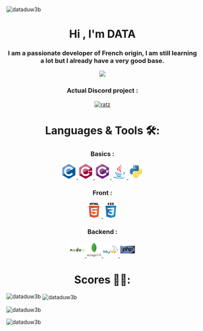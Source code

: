 <p align="left"> <img src="https://komarev.com/ghpvc/?username=dataduw3b&label=Profile%20views&color=0e75b6&style=flat" alt="dataduw3b" /> </p>


<h1 align="center">Hi , I'm DATA</h1>

<h3 align="center">I am a passionate developer of French origin, I am still learning a lot but I already have a very good base.</h3>

<p align="center"><img src="https://readme-typing-svg.herokuapp.com?duration=2000&color=EBD41B&center=true&vCenter=true&lines=developer+fullstack;coffee+addict;vuejs+for+life">


<h3 align="center">Actual Discord project :</h3>
<p align="center">
<a href="https://discord.gg/ratz" target="blank"><img align="center" src="https://raw.githubusercontent.com/rahuldkjain/github-profile-readme-generator/master/src/images/icons/Social/discord.svg" alt="ratz" height="30" width="40" /></a>
</p>

<h1 align="center">Languages & Tools 🛠:</h1>

  
<h3 align="center">Basics :</h3>
 <p align="center"> <a href="https://www.cprogramming.com/" target="_blank" rel="noreferrer"> <img src="https://raw.githubusercontent.com/devicons/devicon/master/icons/c/c-original.svg" alt="c" width="40" height="40"/> </a> <a href="https://www.w3schools.com/cpp/" target="_blank" rel="noreferrer"> <img src="https://raw.githubusercontent.com/devicons/devicon/master/icons/cplusplus/cplusplus-original.svg" alt="cplusplus" width="40" height="40"/> </a> <a href="https://www.w3schools.com/cs/" target="_blank" rel="noreferrer"> <img src="https://raw.githubusercontent.com/devicons/devicon/master/icons/csharp/csharp-original.svg" alt="csharp" width="40" height="40"/> <a href="https://www.java.com" target="_blank" rel="noreferrer"> <img src="https://raw.githubusercontent.com/devicons/devicon/master/icons/java/java-original.svg" alt="java" width="40" height="40"/> </a> <a href="https://www.python.org" target="_blank" rel="noreferrer"> <img src="https://raw.githubusercontent.com/devicons/devicon/master/icons/python/python-original.svg" alt="python" width="40" height="40"/> </a>

   
<h3 align="center">Front :</h3>
<p align="center"> <a href="https://www.w3.org/html/" target="_blank" rel="noreferrer"> <img src="https://raw.githubusercontent.com/devicons/devicon/master/icons/html5/html5-original-wordmark.svg" alt="html5" width="40" height="40"/> </a> <a href="https://www.w3schools.com/css/" target="_blank" rel="noreferrer"> <img src="https://raw.githubusercontent.com/devicons/devicon/master/icons/css3/css3-original-wordmark.svg" alt="css3" width="40" height="40"/> </a> 
  
<h3 align="center">Backend :</h3>
<p align="center"> <a href="https://nodejs.org" target="_blank" rel="noreferrer"> <img src="https://raw.githubusercontent.com/devicons/devicon/master/icons/nodejs/nodejs-original-wordmark.svg" alt="nodejs" width="40" height="40"/> </a>
<a href="https://www.mongodb.com/" target="_blank" rel="noreferrer"> <img src="https://raw.githubusercontent.com/devicons/devicon/master/icons/mongodb/mongodb-original-wordmark.svg" alt="mongodb" width="40" height="40"/> </a> <a href="https://www.mysql.com/" target="_blank" rel="noreferrer"> <img src="https://raw.githubusercontent.com/devicons/devicon/master/icons/mysql/mysql-original-wordmark.svg" alt="mysql" width="40" height="40"/> </a> <a href="https://www.php.net" target="_blank" rel="noreferrer"> <img src="https://raw.githubusercontent.com/devicons/devicon/master/icons/php/php-original.svg" alt="php" width="40" height="40"/> </a>
  
<h1 align="center">Scores 👨‍💻:</h1>
  
<p><img align="left" src="https://github-readme-stats.vercel.app/api/top-langs?username=dataduw3b&show_icons=true&theme=dark&locale=en&layout=compact" alt="dataduw3b" /></p>
<p>&nbsp;<img align="center" src="https://github-readme-stats.vercel.app/api?username=dataduw3b&show_icons=true&theme=dark&title_color=ffffff&text_color=ffffff&locale=en" alt="dataduw3b" /></p>

<p><img align="center" src="https://github-readme-streak-stats.herokuapp.com/?user=dataduw3b&theme=dark" alt="dataduw3b" /></p>

<p><img align="center" src="https://github-readme-streak-stats.herokuapp.com/?user=dataduw3b&theme=dark" alt="dataduw3b" /></p>
